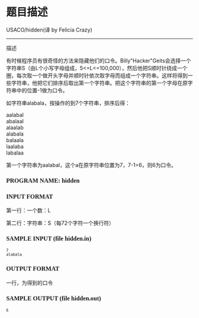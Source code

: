# 题目描述


<div>
USACO/hidden(译 by Felicia Crazy)
<hr/>
</div>
<p>
描述
</p>
有时候程序员有很奇怪的方法来隐藏他们的口令。Billy&#34;Hacker&#34;Geits会选择一个字符串S（由L个小写字母组成，5&lt;=L&lt;=100,000），然后他把S顺时针绕成一个圈，每次取一个做开头字母并顺时针依次取字母而组成一个字符串。这样将得到一些字符串，他把它们排序后取出第一个字符串。把这个字符串的第一个字母在原字符串中的位置-1做为口令。
<p>
如字符串alabala，按操作的到7个字符串，排序后得：
</p>
<p>
aalabal<br/>
abalaal<br/>
alaalab<br/>
alabala<br/>
balaala<br/>
laalaba<br/>
labalaa
</p>
<p>
第一个字符串为aalabal，这个a在原字符串位置为7，7-1=6，则6为口令。
</p>
<h3>
<span style="font-family:&#39;Times New Roman&#39;;">PROGRAM NAME: hidden</span> 
</h3>
<h3>
<span style="font-family:&#39;Times New Roman&#39;;">INPUT FORMAT</span> 
</h3>
<p>
第一行：一个数：L
</p>
<p>
第二行：字符串：S（每72个字符一个换行符）
</p>
<h3>
<span style="font-family:&#39;Times New Roman&#39;;">SAMPLE INPUT (file hidden.in)</span> 
</h3>
<pre><span style="font-size:small;">7
alabala</span></pre>
<h3>
<span style="font-family:&#39;Times New Roman&#39;;">OUTPUT FORMAT</span> 
</h3>
一行，为得到的口令<br/>
<h3>
<span style="font-family:&#39;Times New Roman&#39;;">SAMPLE OUTPUT (file hidden.out)</span> 
</h3>
<pre><span style="font-size:small;">6 </span></pre>
<p>
 
</p>
